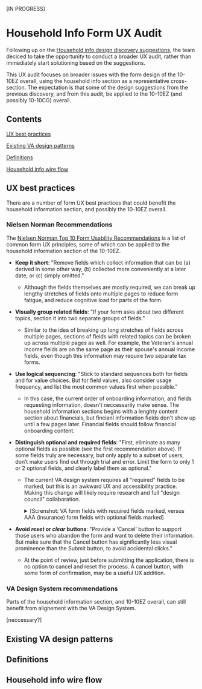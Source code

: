 [IN PROGRESS]

# Household Info Form UX Audit

Following up on the [Household info design discovery suggestions](https://github.com/department-of-veterans-affairs/va.gov-team/blob/master/products/health-care/application/va-application/research/Household%20info%20design%20discovery.pdf), the team deciced to take the opportunity to conduct a broader UX audit, rather than immediately start solutioning based on the suggestions.

This UX audit focuses on broader issues with the form design of the 10-10EZ overall, using the household info section as a representative cross-section. The expectation is that some of the design suggestions from the previous discovery, and from this audit, be applied to the 10-10EZ (and possibly 10-10CG) overall.

## Contents

[UX best practices]()

[Existing VA design patterns]()

[Definitions]()

[Household info wire flow]()

## UX best practices

There are a number of form UX best practices that could benefit the household information section, and possibly the 10-10EZ overall.

### Nielsen Norman Recommendations

The [Nielsen Norman Top 10 Form Usability Recommendations](https://www.nngroup.com/articles/web-form-design/) is a list of common form UX principles, some of which can be applied to the household information section of the 10-10EZ.

- **Keep it short**: "Remove fields which collect information that can be (a) derived in some other way, (b) collected more conveniently at a later date, or (c) simply omitted."
    - Although the fields themselves are mostly required, we can break up lengthy stretches of fields onto multiple pages to reduce form fatigue, and reduce cognitive load for parts of the form.

- **Visually group related fields**: "If your form asks about two different topics, section it into two separate groups of fields."
  - Similar to the idea of breaking up long stretches of fields across multiple pages, sections of fields with related topics can be broken up across multiple pages as well. For example, the Veteran's annual income fields are on the same page as their spouse's annual income fields, even though this information may require two separate tax forms.
- **Use logical sequencing**: "Stick to standard sequences both for fields and for value choices. But for field values, also consider usage frequency, and list the most common values first when possible."
  - In this case, the current order of onboarding information, and fields requesting information, doesn't neccessarily make sense. The household information sections begins with a lenghty content section about financials, but fincianl information fields don't show up until a few pages later. Financial fields should follow financial onboarding content.
- **Distinguish optional and required fields**: "First, eliminate as many optional fields as possible (see the first recommendation above). If some fields truly are necessary, but only apply to a subset of users, don’t make users find out through trial and error. Limit the form to only 1 or 2 optional fields, and clearly label them as optional."
  - The current VA design system requires all "required" fields to be marked, but this is an awkward UX and accessibility practice. Making this change will likely require research and full "design council" collaboration.

    <details>
    <summary>[Screnshot: VA form fields with required fields marked, versus AAA (insurance) form fields with optional fields marked]</summary>
    <img width="829" alt="image" src="https://user-images.githubusercontent.com/81988788/175565557-d0a5df60-3cbb-4a7e-860e-d5be5956cc50.png">
    </details>

- **Avoid *reset* or *clear* buttons**: "Provide a ‘Cancel’ button to support those users who abandon the form and want to delete their information. But make sure that the Cancel button has significantly less visual prominence than the Submit button, to avoid accidental clicks."
  - At the point of review, just before submitting the application, there is no option to cancel and reset the process. A cancel button, with some form of confirmation, may be a useful UX addition.

### VA Design System recommendations

Parts of the household information section, and 10-10EZ overall, can still benefit from alignement with the VA Design System.

[neccessary?]

## Existing VA design patterns

## Definitions

## Household info wire flow
